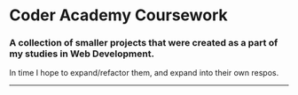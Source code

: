 # Coder Academy Coursework

### A collection of smaller projects that were created as a part of my studies in Web Development.

In time I hope to expand/refactor them, and expand into their own respos.

---
